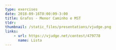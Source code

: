 ```yaml
---
type: exercises
date: 2018-09-16T0:00:09-3:00
title: Grafos - Menor Caminho e MST
tldr: 
thumbnail: /static_files/presentations/vjudge.png
links: 
    - url: https://vjudge.net/contest/479778
      name: Lista
---
```


<!-- **Suggested Readings:**
- [Readings 1](http://example.com)
- [Readings 2](http://example.com) -->
